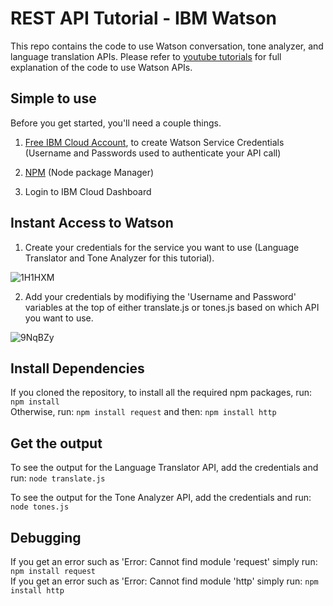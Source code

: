 # REST API Tutorial - IBM Watson

This repo contains the code to use Watson conversation, tone analyzer, and language translation APIs. Please refer to <a href="https://www.youtube.com/watch?v=BkVy1hDCcpo&list=PLVztKpIRxvQXdcUdfC1G9YDXGgyTTpSyZ">youtube tutorials</a> for full explanation of the code to use Watson APIs.

## Simple to use 
Before you get started, you'll need a couple things. 
1) <a href="https://ibm.biz/BdjLxy">Free IBM Cloud Account</a>, to create Watson Service Credentials (Username and Passwords used to authenticate your API call)

2) <a href="https://www.npmjs.com/get-npm">NPM</a> (Node package Manager) 

3) Login to IBM Cloud Dashboard

## Instant Access to Watson
1) Create your credentials for the service you want to use (Language Translator and Tone Analyzer for this tutorial).

![1H1HXM](https://i.makeagif.com/media/11-22-2017/1H1HXM.gif)

2) Add your credentials by modifiying the 'Username and Password' variables at the top of either translate.js or tones.js
based on which API you want to use.

![9NqBZy](https://i.makeagif.com/media/11-27-2017/9NqBZy.gif)

## Install Dependencies
If you cloned the repository, to install all the required npm packages, run:
``
npm install 
``
<br>
Otherwise, run:
``
npm install request
``
and then:
``
npm install http
``

## Get the output
To see the output for the Language Translator API, add the credentials and run:
``
node translate.js
``

To see the output for the Tone Analyzer API, add the credentials and run:
``
node tones.js
``

## Debugging
If you get an error such as 'Error: Cannot find module 'request' simply run: 
``
npm install request
``
<br>
If you get an error such as 'Error: Cannot find module 'http' simply run: 
``
npm install http
``
